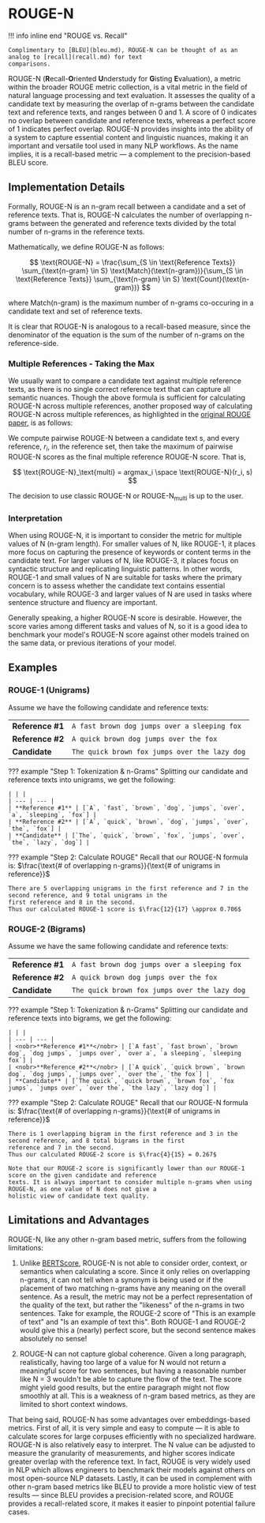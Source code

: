 # ROUGE-N

!!! info inline end "ROUGE vs. Recall"

    Complimentary to [BLEU](bleu.md), ROUGE-N can be thought of as an analog to [recall](recall.md) for text
    comparisons.

ROUGE-N (**R**ecall-**O**riented **U**nderstudy for **G**isting **E**valuation), a metric within the broader ROUGE
metric collection, is a vital metric in the field of natural language processing and text evaluation. It assesses the
quality of a candidate text by measuring the overlap of n-grams between the candidate text and reference texts, and
ranges between 0 and 1. A score of 0 indicates no overlap between candidate and reference texts, whereas a perfect
score of 1 indicates perfect overlap. ROUGE-N provides insights into the ability of a system to capture essential
content and linguistic nuances, making it an important and versatile tool used in many NLP workflows. As the name
implies, it is a recall-based metric — a complement to the precision-based BLEU score.

## Implementation Details

Formally, ROUGE-N is an n-gram recall between a candidate and a set of reference texts. That is, ROUGE-N calculates the
number of overlapping n-grams between the generated and reference texts divided by the total number of n-grams in the
reference texts.

Mathematically, we define ROUGE-N as follows:

<!-- markdownlint-disable MD013 -->
$$
\text{ROUGE-N} = \frac{\sum_{S \in \text{Reference Texts}} \sum_{\text{n-gram} \in S} \text{Match}(\text{n-gram})}{\sum_{S \in \text{Reference Texts}} \sum_{\text{n-gram} \in S} \text{Count}(\text{n-gram})}
$$
<!-- markdownlint-enable MD013 -->

where $\text{Match(n-gram)}$ is the maximum number of n-grams co-occuring in a candidate text and set of reference
texts.

It is clear that ROUGE-N is analogous to a recall-based measure, since the denominator of the equation is the sum of the
number of n-grams on the reference-side.

### Multiple References - Taking the Max

We usually want to compare a candidate text against multiple reference texts, as there is no single correct reference
text that can capture all semantic nuances. Though the above formula is sufficient for calculating ROUGE-N across
multiple references, another proposed way of calculating ROUGE-N across multiple references, as highlighted in the
[original ROUGE paper](https://aclanthology.org/W04-1013.pdf), is as follows:

We compute pairwise ROUGE-N between a candidate text s, and every reference, $r_i$, in the reference set, then take the
maximum of pairwise ROUGE-N scores as the final multiple reference ROUGE-N score. That is,

$$
\text{ROUGE-N}_\text{multi} = argmax_i \space \text{ROUGE-N}(r_i, s)
$$

The decision to use classic $\text{ROUGE-N}$ or $\text{ROUGE-N}_\text{multi}$ is up to the user.

### Interpretation

When using ROUGE-N, it is important to consider the metric for multiple values of N (n-gram length). For smaller values
of N, like ROUGE-1, it places more focus on capturing the presence of keywords or content terms in the candidate text.
For larger values of N, like ROUGE-3, it places focus on syntactic structure and replicating linguistic patterns. In
other words, ROUGE-1 and small values of N are suitable for tasks where the primary concern is to assess whether the
candidate text contains essential vocabulary, while ROUGE-3 and larger values of N are used in tasks where sentence
structure and fluency are important.

Generally speaking, a higher ROUGE-N score is desirable. However, the score varies among different tasks and values of
N, so it is a good idea to benchmark your model's ROUGE-N score against other models trained on the same data, or
previous iterations of your model.

## Examples

### ROUGE-1 (Unigrams)

Assume we have the following candidate and reference texts:

| | |
| --- | --- |
| **Reference #1** | `A fast brown dog jumps over a sleeping fox` |
| **Reference #2** | `A quick brown dog jumps over the fox` |
| **Candidate** | `The quick brown fox jumps over the lazy dog` |

??? example "Step 1: Tokenization & n-Grams"
    Splitting our candidate and reference texts into unigrams, we get the following:

    | | |
    | --- | --- |
    | **Reference #1** | [`A`, `fast`, `brown`, `dog`, `jumps`, `over`, `a`, `sleeping`, `fox`] |
    | **Reference #2** | [`A`, `quick`, `brown`, `dog`, `jumps`, `over`, `the`, `fox`] |
    | **Candidate** | [`The`, `quick`, `brown`, `fox`, `jumps`, `over`, `the`, `lazy`, `dog`] |

??? example "Step 2: Calculate ROUGE"
    Recall that our ROUGE-N formula is: $\frac{\text{# of overlapping n-grams}}{\text{# of unigrams in reference}}$

    There are 5 overlapping unigrams in the first reference and 7 in the second reference, and 9 total unigrams in the
    first reference and 8 in the second.
    Thus our calculated ROUGE-1 score is $\frac{12}{17} \approx 0.706$

### ROUGE-2 (Bigrams)

Assume we have the same following candidate and reference texts:

| | |
| --- | --- |
| **Reference #1** | `A fast brown dog jumps over a sleeping fox` |
| **Reference #2** | `A quick brown dog jumps over the fox` |
| **Candidate** | `The quick brown fox jumps over the lazy dog` |

??? example "Step 1: Tokenization & n-Grams"
    Splitting our candidate and reference texts into bigrams, we get the following:

    | | |
    | --- | --- |
    | <nobr>**Reference #1**</nobr> | [`A fast`, `fast brown`, `brown dog`, `dog jumps`, `jumps over`, `over a`, `a sleeping`, `sleeping fox`] |
    | <nobr>**Reference #2**</nobr> | [`A quick`, `quick brown`, `brown dog`, `dog jumps`, `jumps over`, `over the`, `the fox`] |
    | **Candidate** | [`The quick`, `quick brown`, `brown fox`, `fox jumps`, `jumps over`, `over the`, `the lazy`, `lazy dog`] |

??? example "Step 2: Calculate ROUGE"
    Recall that our ROUGE-N formula is: $\frac{\text{# of overlapping n-grams}}{\text{# of unigrams in reference}}$

    There is 1 overlapping bigram in the first reference and 3 in the second reference, and 8 total bigrams in the first
    reference and 7 in the second.
    Thus our calculated ROUGE-2 score is $\frac{4}{15} = 0.267$

    Note that our ROUGE-2 score is significantly lower than our ROUGE-1 score on the given candidate and reference
    texts. It is always important to consider multiple n-grams when using ROUGE-N, as one value of N does not give a
    holistic view of candidate text quality.

## Limitations and Advantages

ROUGE-N, like any other n-gram based metric, suffers from the following limitations:

1. Unlike [BERTScore](bertscore.md), ROUGE-N is not able to consider order, context, or semantics when calculating a
score. Since it only relies on overlapping n-grams, it can not tell when a synonym is being used or if the placement of
two matching n-grams have any meaning on the overall sentence. As a result, the metric may not be a perfect
representation of the quality of the text, but rather the "likeness" of the n-grams in two sentences. Take for example,
the ROUGE-2 score of "This is an example of text" and "Is an example of text this". Both ROUGE-1 and ROUGE-2 would give
this a (nearly) perfect score, but the second sentence makes absolutely no sense!

2. ROUGE-N can not capture global coherence. Given a long paragraph, realistically, having too large of a value for N
would not return a meaningful score for two sentences, but having a reasonable number like N = 3 wouldn't be able to
capture the flow of the text. The score might yield good results, but the entire paragraph might not flow smoothly at
all. This is a weakness of n-gram based metrics, as they are limited to short context windows.

That being said, ROUGE-N has some advantages over embeddings-based metrics. First of all, it is very simple and easy to
compute — it is able to calculate scores for large corpuses efficiently with no specialized hardware. ROUGE-N is also
relatively easy to interpret. The N value can be adjusted to measure the granularity of measurements, and higher scores
indicate greater overlap with the reference text. In fact, ROUGE is very widely used in NLP which allows engineers to
benchmark their models against others on most open-source NLP datasets. Lastly, it can be used in complement with other
n-gram based metrics like BLEU to provide a more holistic view of test results — since BLEU provides a precision-related
score, and ROUGE provides a recall-related score, it makes it easier to pinpoint potential failure cases.
